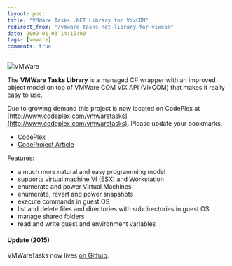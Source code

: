 ```yaml
---
layout: post
title: "VMWare Tasks .NET Library for VixCOM"
redirect_from: "/vmware-tasks-net-library-for-vixcom"
date: 2009-01-03 14:15:00
tags: [vmware]
comments: true
---
```

![VMWare](http://www.codeproject.com/KB/library/VMWareTasks/VMWareLogo.jpg)

The **VMWare Tasks Library** is a managed C# wrapper with an improved object model on top of VMWare COM ViX API (VixCOM) that makes it really easy to use.

Due to growing demand this project is now located on CodePlex at [http://www.codeplex.com/vmwaretasks](http://www.codeplex.com/vmwaretasks). Please update your bookmarks.

- [CodePlex](http://www.codeplex.com/vmwaretasks)
- [CodeProject Article](http://www.codeproject.com/KB/library/VMWareTasks.aspx)

Features:

- a much more natural and easy programming model
- supports virtual machine VI (ESX) and Workstation
- enumerate and power Virtual Machines
- enumerate, revert and power snapshots
- execute commands in guest OS
- list and delete files and directories with subdirectories in guest OS
- manage shared folders
- read and write guest and environment variables

#### Update (2015)

VMWareTasks now lives <a href='https://github.com/dblock/vmwaretasks' target='_blank'>on Github</a>.
